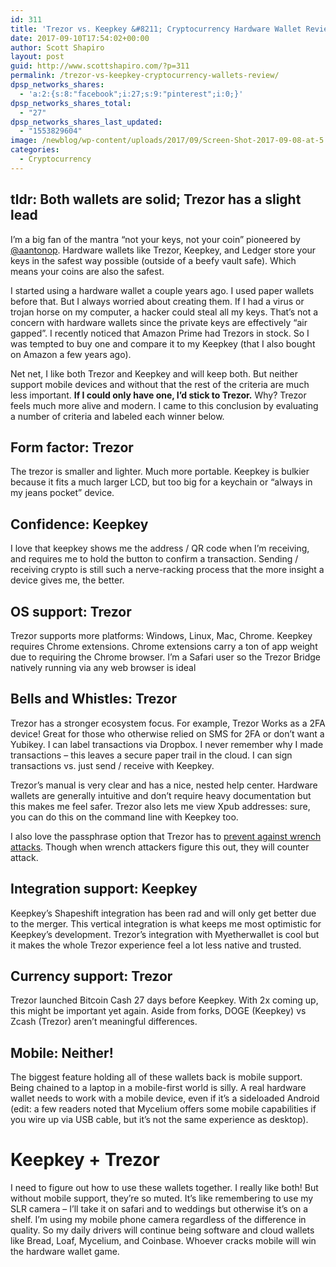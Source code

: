 ```yaml
---
id: 311
title: 'Trezor vs. Keepkey &#8211; Cryptocurrency Hardware Wallet Review'
date: 2017-09-10T17:54:02+00:00
author: Scott Shapiro
layout: post
guid: http://www.scottshapiro.com/?p=311
permalink: /trezor-vs-keepkey-cryptocurrency-wallets-review/
dpsp_networks_shares:
  - 'a:2:{s:8:"facebook";i:27;s:9:"pinterest";i:0;}'
dpsp_networks_shares_total:
  - "27"
dpsp_networks_shares_last_updated:
  - "1553829604"
image: /newblog/wp-content/uploads/2017/09/Screen-Shot-2017-09-08-at-5.20.06-PM.png
categories:
  - Cryptocurrency
---
```

## tldr: Both wallets are solid; Trezor has a slight lead

I&#8217;m a big fan of the mantra “not your keys, not your coin” pioneered by [@aantonop](https://twitter.com/aantonop). Hardware wallets like Trezor, Keepkey, and Ledger store your keys in the safest way possible (outside of a beefy vault safe). Which means your coins are also the safest.

I started using a hardware wallet a couple years ago. I used paper wallets before that. But I always worried about creating them. If I had a virus or trojan horse on my computer, a hacker could steal all my keys. That&#8217;s not a concern with hardware wallets since the private keys are effectively “air gapped”. I recently noticed that Amazon Prime had Trezors in stock. So I was tempted to buy one and compare it to my Keepkey (that I also bought on Amazon a few years ago).

Net net, I like both Trezor and Keepkey and will keep both. But neither support mobile devices and without that the rest of the criteria are much less important. **If I could only have one, I&#8217;d stick to Trezor.** Why? Trezor feels much more alive and modern. I came to this conclusion by evaluating a number of criteria and labeled each winner below.

## Form factor: Trezor

The trezor is smaller and lighter. Much more portable. Keepkey is bulkier because it fits a much larger LCD, but too big for a keychain or “always in my jeans pocket” device.

## Confidence: Keepkey

I love that keepkey shows me the address / QR code when I&#8217;m receiving, and requires me to hold the button to confirm a transaction. Sending / receiving crypto is still such a nerve-racking process that the more insight a device gives me, the better.

## OS support: Trezor

Trezor supports more platforms: Windows, Linux, Mac, Chrome. Keepkey requires Chrome extensions. Chrome extensions carry a ton of app weight due to requiring the Chrome browser. I&#8217;m a Safari user so the Trezor Bridge natively running via any web browser is ideal

## Bells and Whistles: Trezor

Trezor has a stronger ecosystem focus. For example, Trezor Works as a 2FA device! Great for those who otherwise relied on SMS for 2FA or don&#8217;t want a Yubikey. I can label transactions via Dropbox. I never remember why I made transactions &#8211; this leaves a secure paper trail in the cloud. I can sign transactions vs. just send / receive with Keepkey.

Trezor&#8217;s manual is very clear and has a nice, nested help center. Hardware wallets are generally intuitive and don&#8217;t require heavy documentation but this makes me feel safer. Trezor also lets me view Xpub addresses: sure, you can do this on the command line with Keepkey too.

I also love the passphrase option that Trezor has to [prevent against wrench attacks](https://doc.satoshilabs.com/trezor-user/advanced_settings.html). Though when wrench attackers figure this out, they will counter attack.

## Integration support: Keepkey

Keepkey&#8217;s Shapeshift integration has been rad and will only get better due to the merger. This vertical integration is what keeps me most optimistic for Keepkey&#8217;s development. Trezor&#8217;s integration with Myetherwallet is cool but it makes the whole Trezor experience feel a lot less native and trusted.

## Currency support: Trezor

Trezor launched Bitcoin Cash 27 days before Keepkey. With 2x coming up, this might be important yet again. Aside from forks, DOGE (Keepkey) vs Zcash (Trezor) aren&#8217;t meaningful differences.

## Mobile: Neither!

The biggest feature holding all of these wallets back is mobile support. Being chained to a laptop in a mobile-first world is silly. A real hardware wallet needs to work with a mobile device, even if it&#8217;s a sideloaded Android (edit: a few readers noted that Mycelium offers some mobile capabilities if you wire up via USB cable, but it&#8217;s not the same experience as desktop).

# Keepkey + Trezor

I need to figure out how to use these wallets together. I really like both! But without mobile support, they&#8217;re so muted. It&#8217;s like remembering to use my SLR camera &#8211; I&#8217;ll take it on safari and to weddings but otherwise it&#8217;s on a shelf. I&#8217;m using my mobile phone camera regardless of the difference in quality. So my daily drivers will continue being software and cloud wallets like Bread, Loaf, Mycelium, and Coinbase. Whoever cracks mobile will win the hardware wallet game.